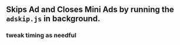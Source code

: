 ## Skips Ad and Closes Mini Ads by running the `adskip.js` in background.
### tweak timing as needful